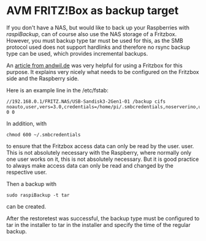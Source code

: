 # AVM FRITZ!Box as backup target

If you don't have a NAS, but would like to back up your Raspberries with *raspiBackup*,
can of course also use the NAS storage of a Fritzbox. However, you must
backup type tar must be used for this, as the SMB protocol used does not support
hardlinks and therefore no rsync backup type can be used,
which provides incremental backups.

An [article from andwil.de](https://www.andwil.de/weblog/linux-fritznas-mounten-cifs) was very helpful for using a Fritzbox for this purpose.
It explains very nicely what needs to be configured on the Fritzbox side and the Raspberry side.

Here is an example line in the /etc/fstab:

```
//192.168.0.1/FRITZ.NAS/USB-Sandisk3-2Gen1-01 /backup cifs noauto,user,vers=3.0,credentials=/home/pi/.smbcredentials,noserverino,uid=1000,gid=1000 0 0
```

In addition, with
```
chmod 600 ~/.smbcredentials
```

to ensure that the Fritzbox access data can only be read by the user.
user. This is not absolutely necessary with the Raspberry, where normally only one user
works on it, this is not absolutely necessary. But it is good practice to always make access data
can only be read and changed by the respective user.

Then a backup with
```
sudo raspiBackup -t tar
```
can be created.

After the restoretest was successful, the backup type must be configured to tar in the installer
to tar in the installer and specify the time of the regular backup.

[.status]: translated

